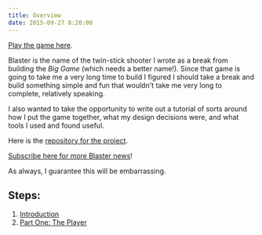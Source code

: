 ```yaml
---
title: Overview
date: 2015-09-27 8:20:00
---
```


[Play the game here][playblaster].

Blaster is the name of the twin-stick shooter I wrote as a break from building the _Big Game_ (which needs a better name!). Since that game is going to take me a very long time to build I figured I should take a break and build something simple and fun that wouldn't take me very long to complete, relatively speaking.

I also wanted to take the opportunity to write out a tutorial of sorts around how I put the game together, what my design decisions were, and what tools I used and found useful.

Here is the [repository for the project][repo].

[Subscribe here for more Blaster news][subscribe]!

As always, I guarantee this will be embarrassing.

Steps:
------

  1. [Introduction][intro]
  2. [Part One: The Player][part1]

  [playblaster]: http://drhayes-blaster.divshot.io
  [repo]: https://github.com/drhayes/blaster
  [subscribe]: http://eepurl.com/bBji6j
  [intro]: /blaster/intro.html
  [part1]: /blaster/part1.html
